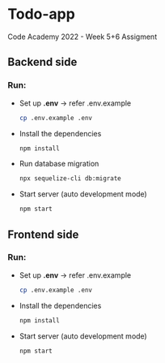 # Todo-app

Code Academy 2022 - Week 5+6 Assigment

## Backend side

### Run:

- Set up **.env** -> refer .env.example

  ```sh
  cp .env.example .env
  ```

- Install the dependencies

  ```sh
  npm install
  ```

- Run database migration

  ```sh
  npx sequelize-cli db:migrate
  ```

- Start server (auto development mode)
  ```sh
  npm start
  ```

## Frontend side

### Run:

- Set up **.env** -> refer .env.example

  ```sh
  cp .env.example .env
  ```

- Install the dependencies

  ```sh
  npm install
  ```

- Start server (auto development mode)
  ```sh
  npm start
  ```
